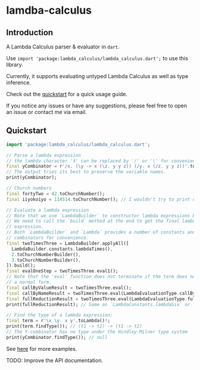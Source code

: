 # lamdba-calculus

## Introduction

A Lambda Calculus parser & evaluator in `dart`.

Use `import 'package:lambda_calculus/lambda_calculus.dart';` to use this library.

Currently, it supports evaluating untyped Lambda Calculus as well as type inference.

Check out the [quickstart](#quickstart) for a quick usage guide.

If you notice any issues or have any suggestions, please feel free to open an issue or contact me via email.

## Quickstart

```dart
import 'package:lambda_calculus/lambda_calculus.dart';

// Parse a lambda expression
// the lambda character 'λ' can be replaced by '/' or '\' for convenience;
final yCombinator = r'/x. (\y -> x (\z. y y z)) (/y. x (/z. y y z))'.toLambda()!;
// The output tries its best to preserve the variable names.
print(yCombinator);

// Church numbers
final fortyTwo = 42.toChurchNumber();
final iiyokoiyo = 114514.toChurchNumber(); // I wouldn't try to print out this one...

// Evaluate a lambda expression
// Note that we use `LambdaBuilder` to constructor lambda expressions bottom-up.
// We need to call the `build` method at the end to get the final lambda
// expression.
// Both `LambdaBuilder` and `Lambda` provides a number of constants and
// combinators for convenience.
final twoTimesThree = LambdaBuilder.applyAll([
  LambdaBuilder.constants.lambdaTimes(),
  2.toChurchNumberBuilder(),
  3.toChurchNumberBuilder(),
]).build();
final evalOneStep = twoTimesThree.eval1();
// Note that the 'eval' function does not terminate if the term does not have
// a normal form.
final callByValueResult = twoTimesThree.eval();
final callByNameResult = twoTimesThree.eval(LambdaEvaluationType.callByName);
final fullReductionResult = twoTimesThree.eval(LambdaEvaluationType.fullReduction);
print(fullReductionResult); // Same as `LambdaConstants.lambdaSix` or `6.toChurchNumber()`

// Find the type of a lambda expression;
final term = r'\x \y. x y'.toLambda()!;
print(term.findType()); // (t1 -> t2) -> (t1 -> t2)
// The Y-combinator has no type under the Hindley-Milner type system
print(yCombinator.findType()); // null
```

See [here](example/example.dart) for more examples.

TODO: Improve the API documentation.
